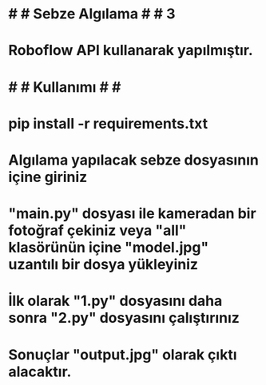 # # # Sebze Algılama # # 3

# Roboflow API kullanarak yapılmıştır.

# # # Kullanımı # # # 

# pip install -r requirements.txt
# Algılama yapılacak sebze dosyasının içine giriniz
# "main.py" dosyası ile kameradan bir fotoğraf çekiniz veya "all" klasörünün içine "model.jpg" uzantılı bir dosya yükleyiniz
# İlk olarak "1.py" dosyasını daha sonra "2.py" dosyasını çalıştırınız
# Sonuçlar "output.jpg" olarak çıktı alacaktır.
